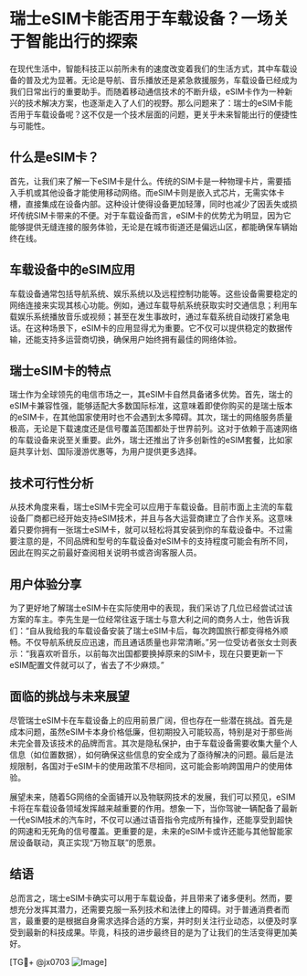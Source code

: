 # 瑞士eSIM卡能否用于车载设备？一场关于智能出行的探索

在现代生活中，智能科技正以前所未有的速度改变着我们的生活方式，其中车载设备的普及尤为显著。无论是导航、音乐播放还是紧急救援服务，车载设备已经成为我们日常出行的重要助手。而随着移动通信技术的不断升级，eSIM卡作为一种新兴的技术解决方案，也逐渐走入了人们的视野。那么问题来了：瑞士的eSIM卡能否用于车载设备呢？这不仅是一个技术层面的问题，更关乎未来智能出行的便捷性与可能性。

## 什么是eSIM卡？

首先，让我们来了解一下eSIM卡是什么。传统的SIM卡是一种物理卡片，需要插入手机或其他设备才能使用移动网络。而eSIM卡则是嵌入式芯片，无需实体卡槽，直接集成在设备内部。这种设计使得设备更加轻薄，同时也减少了因丢失或损坏传统SIM卡带来的不便。对于车载设备而言，eSIM卡的优势尤为明显，因为它能够提供无缝连接的服务体验，无论是在城市街道还是偏远山区，都能确保车辆始终在线。

## 车载设备中的eSIM应用

车载设备通常包括导航系统、娱乐系统以及远程控制功能等。这些设备需要稳定的网络连接来实现其核心功能。例如，通过车载导航系统获取实时交通信息；利用车载娱乐系统播放音乐或视频；甚至在发生事故时，通过车载系统自动拨打紧急电话。在这种场景下，eSIM卡的应用显得尤为重要。它不仅可以提供稳定的数据传输，还能支持多运营商切换，确保用户始终拥有最佳的网络体验。

## 瑞士eSIM卡的特点

瑞士作为全球领先的电信市场之一，其eSIM卡自然具备诸多优势。首先，瑞士的eSIM卡兼容性强，能够适配大多数国际标准，这意味着即使你购买的是瑞士版本的eSIM卡，在其他国家使用时也不会遇到太多障碍。其次，瑞士的网络服务质量极高，无论是下载速度还是信号覆盖范围都处于世界前列。这对于依赖于高速网络的车载设备来说至关重要。此外，瑞士还推出了许多创新性的eSIM套餐，比如家庭共享计划、国际漫游优惠等，为用户提供更多选择。

## 技术可行性分析

从技术角度来看，瑞士eSIM卡完全可以应用于车载设备。目前市面上主流的车载设备厂商都已经开始支持eSIM技术，并且与各大运营商建立了合作关系。这意味着只要你拥有一张瑞士eSIM卡，就可以轻松将其安装到你的车载设备中。不过需要注意的是，不同品牌和型号的车载设备对eSIM卡的支持程度可能会有所不同，因此在购买之前最好查阅相关说明书或咨询客服人员。

## 用户体验分享

为了更好地了解瑞士eSIM卡在实际使用中的表现，我们采访了几位已经尝试过该方案的车主。李先生是一位经常往返于瑞士与意大利之间的商务人士，他告诉我们：“自从我给我的车载设备安装了瑞士eSIM卡后，每次跨国旅行都变得格外顺畅。不仅导航系统反应迅速，而且通话质量也非常清晰。”另一位受访者张女士则表示：“我喜欢听音乐，以前每次出国都要换掉原来的SIM卡，现在只要更新一下eSIM配置文件就可以了，省去了不少麻烦。”

## 面临的挑战与未来展望

尽管瑞士eSIM卡在车载设备上的应用前景广阔，但也存在一些潜在挑战。首先是成本问题，虽然eSIM卡本身价格低廉，但初期投入可能较高，特别是对于那些尚未完全普及该技术的品牌而言。其次是隐私保护，由于车载设备需要收集大量个人信息（如位置数据），如何确保这些信息的安全成为了亟待解决的问题。最后是法规限制，各国对于eSIM卡的使用政策不尽相同，这可能会影响跨国用户的使用体验。

展望未来，随着5G网络的全面铺开以及物联网技术的发展，我们可以预见，eSIM卡将在车载设备领域发挥越来越重要的作用。想象一下，当你驾驶一辆配备了最新一代eSIM技术的汽车时，不仅可以通过语音指令完成所有操作，还能享受到超快的网速和无死角的信号覆盖。更重要的是，未来的eSIM卡或许还能与其他智能家居设备联动，真正实现“万物互联”的愿景。

## 结语

总而言之，瑞士eSIM卡确实可以用于车载设备，并且带来了诸多便利。然而，要想充分发挥其潜力，还需要克服一系列技术和法律上的障碍。对于普通消费者而言，最重要的是根据自身需求选择合适的方案，并时刻关注行业动态，以便及时享受到最新的科技成果。毕竟，科技的进步最终目的是为了让我们的生活变得更加美好。

[TG💪+ @jx0703 ![Image](https://github.com/user-attachments/assets/dbca1d08-cadb-493c-b0ec-ad6f7a83f270)]